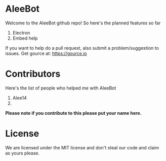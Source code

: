 # AleeBot
Welcome to the AleeBot github repo!
So here's the planned features so far
1. Electron
2. Embed help

If you want to help do a pull request, also submit a problem/suggestion to issues.
Get gource at: https://gource.io

# Contributors
Here's the list of people who helped me with AleeBot
1. Alee14
2.

**Please note if you contribute to this please put your name here.**

# License

We are licensed under the MIT license and don't steal our code and claim as yours please.
